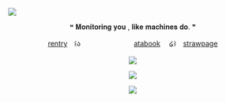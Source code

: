 ![](https://komarev.com/ghpvc/?username=forbitten&color=ffffff&label=...)
<p align="center"
  
  ❝ 𝐌𝐨𝐧𝐢𝐭𝐨𝐫𝐢𝐧𝐠 𝐲𝐨𝐮 , 𝐥𝐢𝐤𝐞 𝐦𝐚𝐜𝐡𝐢𝐧𝐞𝐬 𝐝𝐨. ❞
   
  <p align="center"   
    
[rentry](https://rentry.co/ssacrificed)　꒰ა 　ㅤㅤㅤㅤㅤㅤㅤ[atabook](https://sacrificedfool.atabook.org/)　 ໒꒱　[strawpage](https://forbitten.straw.page)
<br>
<br>
<img src="https://files.catbox.moe/25wwqd.png"/>
</p>
<p align="center">
<img src="https://files.catbox.moe/6l4ouv.png"/>
</p>

<p align="center">
  <img src="https://files.catbox.moe/cjw0c3.png"/>
  <br>
  <br>
</p>

<!--
**sacrificedfool/sacrificedfool** is a ✨ _special_ ✨ repository because its `README.md` (this file) appears on your GitHub profile.

Here are some ideas to get you started:

- 🔭 I’m currently working on ...
- 🌱 I’m currently learning ...
- 👯 I’m looking to collaborate on ...
- 🤔 I’m looking for help with ...
- 💬 Ask me about ...
- 📫 How to reach me: ...
- 😄 Pronouns: ...
- ⚡ Fun fact: ...
-->
